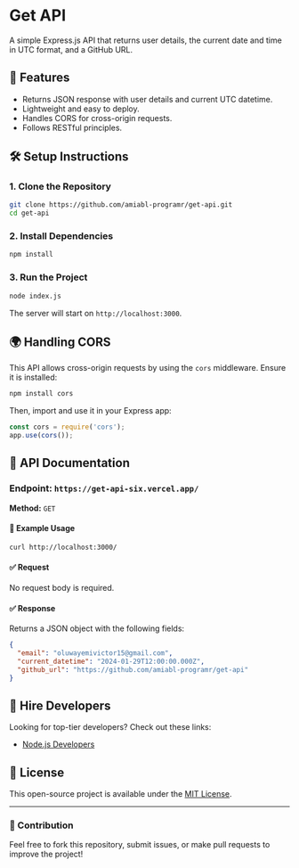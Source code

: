 # Get API

A simple Express.js API that returns user details, the current date and time in UTC format, and a GitHub URL.

## 🚀 Features
- Returns JSON response with user details and current UTC datetime.
- Lightweight and easy to deploy.
- Handles CORS for cross-origin requests.
- Follows RESTful principles.

## 🛠 Setup Instructions

### 1. Clone the Repository
```sh
git clone https://github.com/amiabl-programr/get-api.git
cd get-api
```

### 2. Install Dependencies
```sh
npm install
```

### 3. Run the Project
```sh
node index.js
```

The server will start on `http://localhost:3000`.

## 🌍 Handling CORS
This API allows cross-origin requests by using the `cors` middleware. Ensure it is installed:

```sh
npm install cors
```

Then, import and use it in your Express app:
```js
const cors = require('cors');
app.use(cors());
```

## 📌 API Documentation

### **Endpoint:** `https://get-api-six.vercel.app/`
**Method:** `GET`

#### 📝 Example Usage
```sh
curl http://localhost:3000/
```

#### ✅ Request
No request body is required.

#### ✅ Response
Returns a JSON object with the following fields:

```json
{
  "email": "oluwayemivictor15@gmail.com",
  "current_datetime": "2024-01-29T12:00:00.000Z",
  "github_url": "https://github.com/amiabl-programr/get-api"
}
```


## 🔗 Hire Developers
Looking for top-tier developers? Check out these links:
- [Node.js Developers](https://hng.tech/hire/nodejs-developers)

## 📜 License
This open-source project is available under the [MIT License](LICENSE).

---

### 🎯 Contribution
Feel free to fork this repository, submit issues, or make pull requests to improve the project!


